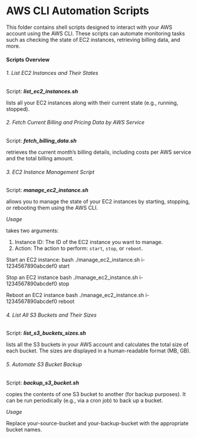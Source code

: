 # AWS CLI Automation Scripts

This folder contains shell scripts designed to interact with your AWS account using the AWS CLI. These scripts can automate monitoring tasks such as checking the state of EC2 instances, retrieving billing data, and more.

#### Scripts Overview

###### 1. List EC2 Instances and Their States
Script: ***list_ec2_instances.sh***

lists all your EC2 instances along with their current state (e.g., running, stopped).

###### 2. Fetch Current Billing and Pricing Data by AWS Service
Script: ***fetch_billing_data.sh***

retrieves the current month’s billing details, including costs per AWS service and the total billing amount.

###### 3. EC2 Instance Management Script
Script: ***manage_ec2_instance.sh***

allows you to manage the state of your EC2 instances by starting, stopping, or rebooting them using the AWS CLI.

*Usage*

takes two arguments:

1. Instance ID: The ID of the EC2 instance you want to manage.
2. Action: The action to perform: `start`, `stop`, or `reboot`.

Start an EC2 instance:
   bash ./manage_ec2_instance.sh i-1234567890abcdef0 start

Stop an EC2 instance
   bash ./manage_ec2_instance.sh i-1234567890abcdef0 stop

Reboot an EC2 instance
   bash ./manage_ec2_instance.sh i-1234567890abcdef0 reboot

###### 4. List All S3 Buckets and Their Sizes
Script: ***list_s3_buckets_sizes.sh***

lists all the S3 buckets in your AWS account and calculates the total size of each bucket. The sizes are displayed in a human-readable format (MB, GB).

###### 5. Automate S3 Bucket Backup
Script: ***backup_s3_bucket.sh***

copies the contents of one S3 bucket to another (for backup purposes). It can be run periodically (e.g., via a cron job) to back up a bucket.

*Usage*

Replace your-source-bucket and your-backup-bucket with the appropriate bucket names.
